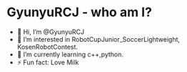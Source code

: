 # GyunyuRCJ - who am I?
- 👋 Hi, I’m @GyunyuRCJ
- 👀 I’m interested in RobotCupJunior_SoccerLightweight, KosenRobotContest.
- 🌱 I’m currently learning c++,python.
- ⚡ Fun fact: Love Milk

<!---
GyunyuRCJ/GyunyuRCJ is a ✨ special ✨ repository because its `README.md` (this file) appears on your GitHub profile.
You can click the Preview link to take a look at your changes.
--->
